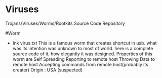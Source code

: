# Viruses
Trojans/Viruses/Worms/Rootkits Source Code Repository



#Worm

+ lnk virus.txt
	This is a famous worm that creates shortcut in usb. what was its intention was unknown to most of world.
	here is a complete source code of it, how elegantly it was designed.
		Properties of this worm are
			Self Spreading
			Reporting to remote host
			Throwing Data to remote host
			Accepting commands from remote host(probably its creater)
			Origin : USA (suspected)
